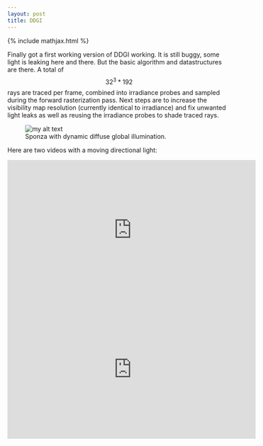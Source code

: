 ```yaml
---
layout: post
title: DDGI
---
```


{% include mathjax.html %}

Finally got a first working version of DDGI working.
It is still buggy, some light is leaking here and there.
But the basic algorithm and datastructures are there.
A total of $$32^3*192$$ rays are traced per frame, combined into
irradiance probes and sampled during the forward rasterization pass.
Next steps are to increase the visibility map resolution (currently identical to irradiance) and
fix unwanted light leaks as well as reusing the irradiance probes to shade traced rays.  

<figure>
  <img src="{{site.url}}/images/ddgi.png" alt="my alt text"/>
  <figcaption>Sponza with dynamic diffuse global illumination.</figcaption>
</figure>

Here are two videos with a moving directional light:
<div style="text-align: center">
<iframe width="560" height="315" src="https://www.youtube.com/embed/xE7ZIMDbApE?rel=0;showinfo=0" frameborder="0" allow="accelerometer; autoplay; encrypted-media; gyroscope; picture-in-picture" allowfullscreen  style="text-align: center"></iframe>

<iframe width="560" height="315" src="https://www.youtube.com/embed/g12g2JFD6i4?rel=0;showinfo=0" frameborder="0" allow="accelerometer; autoplay; encrypted-media; gyroscope; picture-in-picture" allowfullscreen></iframe>
</div>